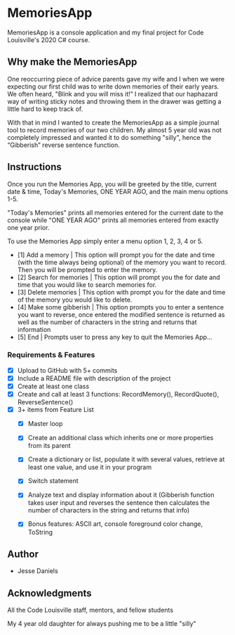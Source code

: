 # MemoriesApp

MemoriesApp is a console application and my final project for Code Louisville's 2020 C# course.

## Why make the MemoriesApp

One reoccurring piece of advice parents gave my wife and I when we were expecting our first child was to write down memories of their early years. We often heard, "Blink and you will miss it!” I realized that our haphazard way of writing sticky notes and throwing them in the drawer was getting a little hard to keep track of.

With that in mind I wanted to create the MemoriesApp as a simple journal tool to record memories of our two children. My almost 5 year old was not completely impressed and wanted it to do something "silly", hence the “Gibberish” reverse sentence function.  

## Instructions

Once you run the Memories App, you will be greeted by the title, current date & time, Today's Memories, ONE YEAR AGO, and the main menu options 1-5.

"Today's Memories" prints all memories entered for the current date to the console while "ONE YEAR AGO" prints all memories entered from exactly one year prior. 

To use the Memories App simply enter a menu option 1, 2, 3, 4 or 5.

 - [1] Add a memory | This option will prompt you for the date and time (with the time always being optional) of the memory you want to record. Then you will be prompted to enter the memory.
 - [2] Search for memories | This option will prompt you the for date and time that you would like to search memories for.
 - [3] Delete memories | This option with prompt you for the date and time of the memory you would like to delete.
 - [4] Make some gibberish | This option prompts you to enter a sentence you want to reverse, once entered the modified sentence is returned as well as the number of characters in the string and returns that information
 - [5] End | Prompts user to press any key to quit the Memories App...

### Requirements & Features

 - [x] Upload to GitHub with 5+ commits
 - [x] Include a README file with description of the project
 - [x] Create at least one class  
 - [x] Create and call at least 3 functions: RecordMemory(), RecordQuote(), ReverseSentence()
 - [x] 3+ items from Feature List
    - [x] Master loop
    - [x] Create an additional class which inherits one or more properties from its parent
    - [x] Create a dictionary or list, populate it with several values, retrieve at least one value, and use it in your program
    - [x] Switch statement
    - [x] Analyze text and display information about it (Gibberish function takes user input and reverses the sentence then calculates the number of characters in the string and returns that info)
    - [x] Bonus features: ASCII art, console foreground color change, ToString


## Author

* Jesse Daniels  

## Acknowledgments

All the Code Louisville staff, mentors, and fellow students

My 4 year old daughter for always pushing me to be a little "silly"
